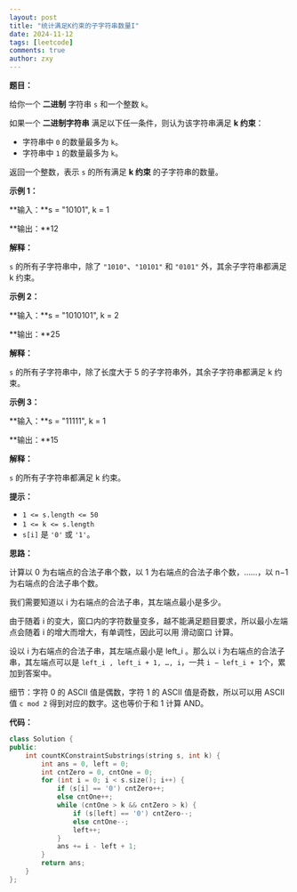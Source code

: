 ```yaml
---
layout: post
title: "统计满足K约束的子字符串数量I"
date: 2024-11-12
tags: [leetcode]
comments: true
author: zxy
---
```


**题目：**

给你一个 **二进制** 字符串 `s` 和一个整数 `k`。

如果一个 **二进制字符串** 满足以下任一条件，则认为该字符串满足 **k 约束**：

- 字符串中 `0` 的数量最多为 `k`。
- 字符串中 `1` 的数量最多为 `k`。

返回一个整数，表示 `s` 的所有满足 **k 约束** 的子字符串的数量。

**示例 1：**

**输入：**s = "10101", k = 1

**输出：**12

**解释：**

`s` 的所有子字符串中，除了 `"1010"`、`"10101"` 和 `"0101"` 外，其余子字符串都满足 k 约束。

**示例 2：**

**输入：**s = "1010101", k = 2

**输出：**25

**解释：**

`s` 的所有子字符串中，除了长度大于 5 的子字符串外，其余子字符串都满足 k 约束。

**示例 3：**

**输入：**s = "11111", k = 1

**输出：**15

**解释：**

`s` 的所有子字符串都满足 k 约束。

**提示：**

- `1 <= s.length <= 50`
- `1 <= k <= s.length`
- `s[i]` 是 `'0'` 或 `'1'`。

**思路：**

计算以 0 为右端点的合法子串个数，以 1 为右端点的合法子串个数，……，以 n−1 为右端点的合法子串个数。

我们需要知道以 i 为右端点的合法子串，其左端点最小是多少。

由于随着 i 的变大，窗口内的字符数量变多，越不能满足题目要求，所以最小左端点会随着 i 的增大而增大，有单调性，因此可以用 滑动窗口 计算。

设以 i 为右端点的合法子串，其左端点最小是 left_i 。那么以 i 为右端点的合法子串，其左端点可以是 `left_i , left_i + 1, …, i`，一共 `i − left_i + 1`个，累加到答案中。

细节：字符 0 的 ASCII 值是偶数，字符 1 的 ASCII 值是奇数，所以可以用 ASCII 值 `c mod 2` 得到对应的数字。这也等价于和 1 计算 AND。

**代码：**

```cpp
class Solution {
public:
    int countKConstraintSubstrings(string s, int k) {
        int ans = 0, left = 0;
        int cntZero = 0, cntOne = 0;
        for (int i = 0; i < s.size(); i++) {
            if (s[i] == '0') cntZero++;
            else cntOne++;
            while (cntOne > k && cntZero > k) {
                if (s[left] == '0') cntZero--;
                else cntOne--;
                left++;
            }
            ans += i - left + 1;
        }
        return ans;
    }
};
```



